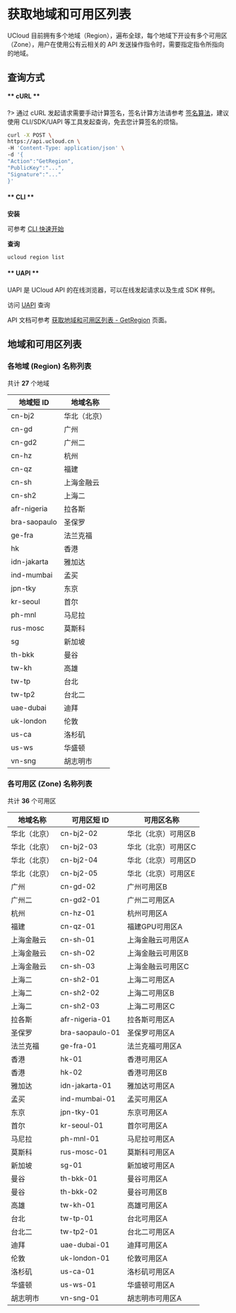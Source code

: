 # 获取地域和可用区列表

UCloud 目前拥有多个地域（Region），遍布全球，每个地域下开设有多个可用区（Zone），用户在使用公有云相关的 API 发送操作指令时，需要指定指令所指向的地域。

## 查询方式

<!-- tabs:start -->

#### ** cURL **

?> 通过 cURL 发起请求需要手动计算签名，签名计算方法请参考 [签名算法](https://docs.ucloud.cn/api/summary/signature)，建议使用 CLI/SDK/UAPI 等工具发起查询，免去您计算签名的烦恼。

```bash
curl -X POST \
https://api.ucloud.cn \
-H 'Content-Type: application/json' \
-d '{
"Action":"GetRegion",
"PublicKey":"...",
"Signature":"..."
}'
```

#### ** CLI **

**安装**

可参考 [CLI 快速开始](https://docs.ucloud.cn/cli/intro)

**查询**

```bash
ucloud region list
```

#### ** UAPI **

UAPI 是 UCloud API 的在线浏览器，可以在线发起请求以及生成 SDK 样例。

访问 [UAPI](https://console.ucloud.cn/uapi/detail?id=GetRegion) 查询

<!-- tabs:end -->

API 文档可参考 [获取地域和可用区列表 - GetRegion](https://docs.ucloud.cn/api/uaccount-api/get_region) 页面。

## 地域和可用区列表

### 各地域 (Region) 名称列表



共计 **27** 个地域

| 地域短 ID | 地域名称 |
| --- | --- |
| cn-bj2 | 华北（北京） |
| cn-gd | 广州 |
| cn-gd2 | 广州二 |
| cn-hz | 杭州 |
| cn-qz | 福建 |
| cn-sh | 上海金融云 |
| cn-sh2 | 上海二 |
| afr-nigeria | 拉各斯 |
| bra-saopaulo | 圣保罗 |
| ge-fra | 法兰克福 |
| hk | 香港 |
| idn-jakarta | 雅加达 |
| ind-mumbai | 孟买 |
| jpn-tky | 东京 |
| kr-seoul | 首尔 |
| ph-mnl | 马尼拉 |
| rus-mosc | 莫斯科 |
| sg | 新加坡 |
| th-bkk | 曼谷 |
| tw-kh | 高雄 |
| tw-tp | 台北 |
| tw-tp2 | 台北二 |
| uae-dubai | 迪拜 |
| uk-london | 伦敦 |
| us-ca | 洛杉矶 |
| us-ws | 华盛顿 |
| vn-sng | 胡志明市 |


### 各可用区 (Zone) 名称列表



共计 **36** 个可用区

| 地域名称 | 可用区短 ID | 可用区名称 |
| --- | --- | --- |
| 华北（北京） | cn-bj2-02 | 华北（北京）可用区B |
| 华北（北京） | cn-bj2-03 | 华北（北京）可用区C |
| 华北（北京） | cn-bj2-04 | 华北（北京）可用区D |
| 华北（北京） | cn-bj2-05 | 华北（北京）可用区E |
| 广州 | cn-gd-02 | 广州可用区B |
| 广州二 | cn-gd2-01 | 广州二可用区A |
| 杭州 | cn-hz-01 | 杭州可用区A |
| 福建 | cn-qz-01 | 福建GPU可用区A |
| 上海金融云 | cn-sh-01 | 上海金融云可用区A |
| 上海金融云 | cn-sh-02 | 上海金融云可用区B |
| 上海金融云 | cn-sh-03 | 上海金融云可用区C |
| 上海二 | cn-sh2-01 | 上海二可用区A |
| 上海二 | cn-sh2-02 | 上海二可用区B |
| 上海二 | cn-sh2-03 | 上海二可用区C |
| 拉各斯 | afr-nigeria-01 | 拉各斯可用区A |
| 圣保罗 | bra-saopaulo-01 | 圣保罗可用区A |
| 法兰克福 | ge-fra-01 | 法兰克福可用区A |
| 香港 | hk-01 | 香港可用区A |
| 香港 | hk-02 | 香港可用区B |
| 雅加达 | idn-jakarta-01 | 雅加达可用区A |
| 孟买 | ind-mumbai-01 | 孟买可用区A |
| 东京 | jpn-tky-01 | 东京可用区A |
| 首尔 | kr-seoul-01 | 首尔可用区A |
| 马尼拉 | ph-mnl-01 | 马尼拉可用区A |
| 莫斯科 | rus-mosc-01 | 莫斯科可用区A |
| 新加坡 | sg-01 | 新加坡可用区A |
| 曼谷 | th-bkk-01 | 曼谷可用区A |
| 曼谷 | th-bkk-02 | 曼谷可用区B |
| 高雄 | tw-kh-01 | 高雄可用区A |
| 台北 | tw-tp-01 | 台北可用区A |
| 台北二 | tw-tp2-01 | 台北二可用区A |
| 迪拜 | uae-dubai-01 | 迪拜可用区A |
| 伦敦 | uk-london-01 | 伦敦可用区A |
| 洛杉矶 | us-ca-01 | 洛杉矶可用区A |
| 华盛顿 | us-ws-01 | 华盛顿可用区A |
| 胡志明市 | vn-sng-01 | 胡志明市可用区A |

